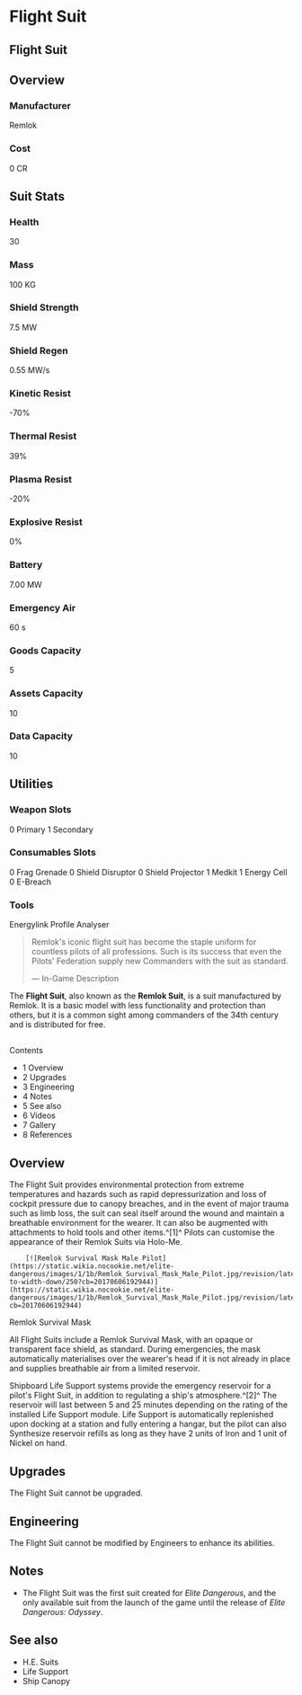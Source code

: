 # Flight Suit
## Flight Suit

		

## Overview

### Manufacturer

Remlok

### Cost

0 CR

## Suit Stats

### Health

30

### Mass

100 KG

### Shield Strength

7.5 MW

### Shield Regen

0.55 MW/s

### Kinetic Resist

-70%

### Thermal Resist

39%

### Plasma Resist

-20%

### Explosive Resist

0%

### Battery

7.00 MW

### Emergency Air

60 s

### Goods Capacity

5

### Assets Capacity

10

### Data Capacity

10

## Utilities

### Weapon Slots

0 Primary
1 Secondary

### Consumables Slots

0 Frag Grenade
0 Shield Disruptor
0 Shield Projector
1 Medkit
1 Energy Cell
0 E-Breach

### Tools

Energylink
Profile Analyser

> 
> 
> Remlok's iconic flight suit has become the staple uniform for countless pilots of all professions. Such is its success that even the Pilots' Federation supply new Commanders with the suit as standard.
> 
> 
> — In-Game Description
> 

The **Flight Suit**, also known as the **Remlok Suit**, is a suit manufactured by Remlok. It is a basic model with less functionality and protection than others, but it is a common sight among commanders of the 34th century and is distributed for free.

## 

Contents

- 1 Overview
- 2 Upgrades
- 3 Engineering
- 4 Notes
- 5 See also
- 6 Videos
- 7 Gallery
- 8 References

## Overview

The Flight Suit provides environmental protection from extreme temperatures and hazards such as rapid depressurization and loss of cockpit pressure due to canopy breaches, and in the event of major trauma such as limb loss, the suit can seal itself around the wound and maintain a breathable environment for the wearer. It can also be augmented with attachments to hold tools and other items.^[1]^ Pilots can customise the appearance of their Remlok Suits via Holo-Me.

 	 	[![Remlok Survival Mask Male Pilot](https://static.wikia.nocookie.net/elite-dangerous/images/1/1b/Remlok_Survival_Mask_Male_Pilot.jpg/revision/latest/scale-to-width-down/250?cb=20170606192944)](https://static.wikia.nocookie.net/elite-dangerous/images/1/1b/Remlok_Survival_Mask_Male_Pilot.jpg/revision/latest?cb=20170606192944) 	 		 			 		 		 		 			
Remlok Survival Mask
 		 	 

All Flight Suits include a Remlok Survival Mask, with an opaque or transparent face shield, as standard. During emergencies, the mask automatically materialises over the wearer's head if it is not already in place and supplies breathable air from a limited reservoir.

Shipboard Life Support systems provide the emergency reservoir for a pilot's Flight Suit, in addition to regulating a ship's atmosphere.^[2]^ The reservoir will last between 5 and 25 minutes depending on the rating of the installed Life Support module. Life Support is automatically replenished upon docking at a station and fully entering a hangar, but the pilot can also Synthesize reservoir refills as long as they have 2 units of Iron and 1 unit of Nickel on hand.

## Upgrades

The Flight Suit cannot be upgraded.

## Engineering

The Flight Suit cannot be modified by Engineers to enhance its abilities.

## Notes

- The Flight Suit was the first suit created for *Elite Dangerous*, and the only available suit from the launch of the game until the release of *Elite Dangerous: Odyssey*.

## See also

- H.E. Suits
- Life Support
- Ship Canopy